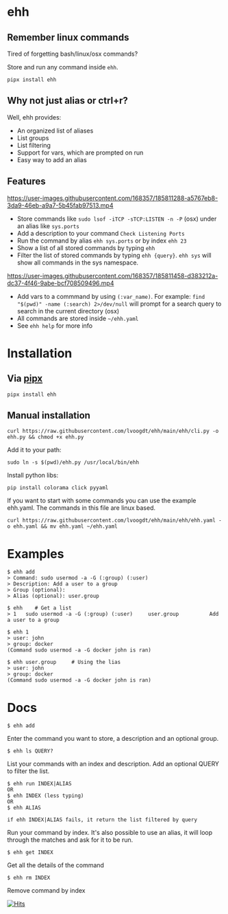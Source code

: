 # ehh

## Remember linux commands
Tired of forgetting bash/linux/osx commands?

Store and run any command inside ```ehh```. 

```pipx install ehh ```

## Why not just alias or ctrl+r?
Well, ehh provides:
* An organized list of aliases
* List groups
* List filtering
* Support for vars, which are prompted on run
* Easy way to add an alias

## Features
https://user-images.githubusercontent.com/168357/185811288-a5767eb8-3da9-46eb-a9a7-5b45fab97513.mp4

* Store commands like ``sudo lsof -iTCP -sTCP:LISTEN -n -P`` (osx) under an alias like ``sys.ports``
* Add a description to your command ``Check Listening Ports``
* Run the command by alias ``ehh sys.ports`` or by index ``ehh 23``
* Show a list of all stored commands by typing ``ehh``
* Filter the list of stored commands by typing ``ehh {query}``. ``ehh sys`` will show all commands in the sys namespace.

https://user-images.githubusercontent.com/168357/185811458-d383212a-dc37-4f46-9abe-bcf708509496.mp4

* Add vars to a commmand by using ``(:var_name)``. For example: ``find "$(pwd)" -name (:search) 2>/dev/null`` will prompt for a search query to search in the current directory (osx)
* All commands are stored inside ``~/ehh.yaml``
* See ``ehh help`` for more info

# Installation

## Via [pipx](https://pypa.github.io/pipx/)

```
pipx install ehh
```

## Manual installation

```
curl https://raw.githubusercontent.com/lvoogdt/ehh/main/ehh/cli.py -o ehh.py && chmod +x ehh.py
```

Add it to your path:
```
sudo ln -s $(pwd)/ehh.py /usr/local/bin/ehh
```

Install python libs:
```
pip install colorama click pyyaml
```

If you want to start with some commands you can use the example ehh.yaml. The commands in this file are linux based.

```
curl https://raw.githubusercontent.com/lvoogdt/ehh/main/ehh/ehh.yaml -o ehh.yaml && mv ehh.yaml ~/ehh.yaml
```


# Examples

```
$ ehh add
> Command: sudo usermod -a -G (:group) (:user)
> Description: Add a user to a group
> Group (optional):
> Alias (optional): user.group

$ ehh    # Get a list
> 1   sudo usermod -a -G (:group) (:user)     user.group          Add a user to a group

$ ehh 1
> user: john
> group: docker
(Command sudo usermod -a -G docker john is ran)

$ ehh user.group     # Using the lias
> user: john
> group: docker
(Command sudo usermod -a -G docker john is ran)

```

# Docs

```
$ ehh add
```

Enter the command you want to store, a description and an optional group.

```
$ ehh ls QUERY?
```

List your commands with an index and description. Add an optional QUERY to filter the list.

```
$ ehh run INDEX|ALIAS
OR
$ ehh INDEX (less typing)
OR
$ ehh ALIAS

if ehh INDEX|ALIAS fails, it return the list filtered by query
```

Run your command by index. It's also possible to use an alias, it will loop through the matches and ask for it to be run.

```
$ ehh get INDEX
```

Get all the details of the command


```
$ ehh rm INDEX
```

Remove command by index


[![Hits](https://hits.seeyoufarm.com/api/count/incr/badge.svg?url=https%3A%2F%2Fgithub.com%2Flvoogdt%2Fehh&count_bg=%2379C83D&title_bg=%23555555&icon=&icon_color=%23E7E7E7&title=hits&edge_flat=false)](https://hits.seeyoufarm.com)
